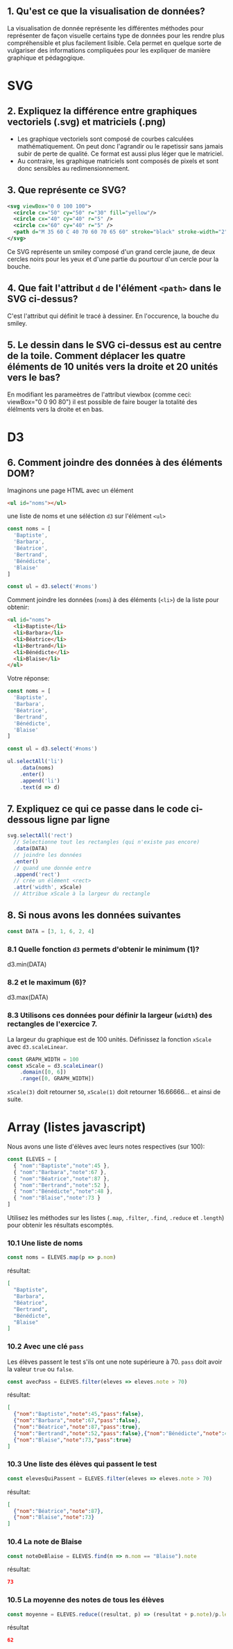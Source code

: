 ## 1. Qu'est ce que la visualisation de données?

La visualisation de donnée représente les différentes méthodes pour représenter de façon visuelle certains type de données pour les rendre plus compréhensible et plus facilement lisible. Cela permet en quelque sorte de vulgariser des informations compliquées pour les expliquer de manière graphique et pédagogique. 

# SVG

## 2. Expliquez la différence entre graphiques vectoriels (.svg) et matriciels (.png)

* Les graphique vectoriels sont composé de courbes calculées mathématiquement. On peut donc l'agrandir ou le rapetissir sans jamais subir de perte de qualité. Ce format est aussi plus léger que le matriciel. 
* Au contraire, les graphique matriciels sont composés de pixels et sont donc sensibles au redimensionnement. 


## 3. Que représente ce SVG?

```svg
<svg viewBox="0 0 100 100">
  <circle cx="50" cy="50" r="30" fill="yellow"/>
  <circle cx="40" cy="40" r="5" />
  <circle cx="60" cy="40" r="5" />
  <path d="M 35 60 C 40 70 60 70 65 60" stroke="black" stroke-width="2" fill="none"/>
</svg>
```
Ce SVG représente un smiley composé d'un grand cercle jaune, de deux cercles noirs pour les yeux et d'une partie du pourtour d'un cercle pour la bouche. 

## 4. Que fait l'attribut `d` de l'élément `<path>` dans le SVG ci-dessus?

C'est l'attribut qui définit le tracé à dessiner. En l'occurence, la bouche du smiley. 

## 5. Le dessin dans le SVG ci-dessus est au centre de la toile. Comment déplacer les quatre éléments de 10 unités vers la droite et 20 unités vers le bas?

En modifiant les parameètres de l'attribut viewbox (comme ceci: viewBox="0 0 90 80") il est possible de faire bouger la totalité des élélments vers la droite et en bas. 
 
# D3

## 6. Comment joindre des données à des éléments DOM?

Imaginons une page HTML avec un élément

```html
<ul id="noms"></ul>
```

une liste de noms et une séléction `d3` sur l'élément `<ul>`

```javascript
const noms = [
  'Baptiste',
  'Barbara',
  'Béatrice',
  'Bertrand',
  'Bénédicte',
  'Blaise'
]

const ul = d3.select('#noms')
```

Comment joindre les données (`noms`) à des éléments (`<li>`) de la liste pour obtenir:

```html
<ul id="noms">
  <li>Baptiste</li>
  <li>Barbara</li>
  <li>Béatrice</li>
  <li>Bertrand</li>
  <li>Bénédicte</li>
  <li>Blaise</li>
</ul>
```

Votre réponse:

```javascript
const noms = [
  'Baptiste',
  'Barbara',
  'Béatrice',
  'Bertrand',
  'Bénédicte',
  'Blaise'
]

const ul = d3.select('#noms')

ul.selectAll('li')
    .data(noms)
    .enter()
    .append('li')
    .text(d => d)
```

## 7. Expliquez ce qui ce passe dans le code ci-dessous ligne par ligne

```javascript
svg.selectAll('rect')
  // Selectionne tout les rectangles (qui n'existe pas encore)
  .data(DATA)
  // joindre les données
  .enter()
  // quand une donnée entre 
  .append('rect')
  // crée un élément <rect>
  .attr('width', xScale)
  // Attribue xScale à la largeur du rectangle 
```

## 8. Si nous avons les données suivantes

```javascript
const DATA = [3, 1, 6, 2, 4]
```

### 8.1 Quelle fonction `d3` permets d'obtenir le minimum (1)?

d3.min(DATA)

### 8.2 et le maximum (6)?

d3.max(DATA)

### 8.3 Utilisons ces données pour définir la largeur (`width`) des rectangles de l'exercice 7.

La largeur du graphique est de 100 unités. Définissez la fonction `xScale` avec `d3.scaleLinear`.

```javascript
const GRAPH_WIDTH = 100
const xScale = d3.scaleLinear()
    .domain([0, 6])
    .range([0, GRAPH_WIDTH])
```

`xScale(3)` doit retourner `50`, `xScale(1)` doit retourner 16.66666... et ainsi de suite.

# Array (listes javascript)

Nous avons une liste d'élèves avec leurs notes respectives (sur 100):

```javascript
const ELEVES = [
  { "nom":"Baptiste","note":45 },
  { "nom":"Barbara","note":67 },
  { "nom":"Béatrice","note":87 },
  { "nom":"Bertrand","note":52 },
  { "nom":"Bénédicte","note":48 },
  { "nom":"Blaise","note":73 }
]
```

Utilisez les méthodes sur les listes (`.map`, `.filter`, `.find`, `.reduce` et `.length`) pour obtenir les résultats escomptés.

### 10.1 Une liste de noms

```javascript
const noms = ELEVES.map(p => p.nom)
```

résultat:

```json
[
  "Baptiste",
  "Barbara",
  "Béatrice",
  "Bertrand",
  "Bénédicte",
  "Blaise"
]
```

### 10.2 Avec une clé `pass`

Les élèves passent le test s'ils ont une note supérieure à 70. `pass` doit avoir la valeur `true` ou `false`.

```javascript
const avecPass = ELEVES.filter(eleves => eleves.note > 70)
```

résultat:

```json
[
  {"nom":"Baptiste","note":45,"pass":false},
  {"nom":"Barbara","note":67,"pass":false},
  {"nom":"Béatrice","note":87,"pass":true},
  {"nom":"Bertrand","note":52,"pass":false},{"nom":"Bénédicte","note":48,"pass":false},
  {"nom":"Blaise","note":73,"pass":true}
]
```

### 10.3 Une liste des élèves qui passent le test

```javascript
const elevesQuiPassent = ELEVES.filter(eleves => eleves.note > 70)
```

résultat:

```json
[
  {"nom":"Béatrice","note":87},
  {"nom":"Blaise","note":73}
]
```

### 10.4 La note de Blaise

```javascript
const noteDeBlaise = ELEVES.find(n => n.nom == "Blaise").note
```

résultat:

```json
73
```

### 10.5 La moyenne des notes de tous les élèves

```javascript
const moyenne = ELEVES.reduce((resultat, p) => (resultat + p.note)/p.length, 0)
```

résultat

```json
62
```
